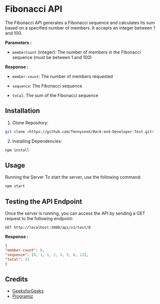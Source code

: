# Fibonacci API

The Fibonacci API generates a Fibonacci sequence and calculates its sum based on a specified number of members. It accepts an integer between 1 and 100.

**Parameters :**

-  `memberCount` (integer): The number of members in the Fibonacci sequence (must be between 1 and 100)

**Response :**

-  `member-count`: The number of members requested

-  `sequence`: The Fibonacci sequence

-  `total`: The sum of the Fibonacci sequence
## Installation
1. Clone Repository:

```bash
git clone <https://github.com/TennysonX/Back-end-Developer-Test.git>
```

2. Installing Dependencies:

```bash
npm install
```
## Usage
 Running the Server
 To start the server, use the following command:
```bash
npm start
```
## Testing the API Endpoint
Once the server is running, you can access the API by sending a GET request to the following endpoint:
```
GET http://localhost:3000/api/v1/test/8
```
**Response :**
```json
{
"member-count": 8,
"sequence": [0, 1, 1, 2, 3, 5, 8, 13],
"total": 33
}
```

## Credits

- [GeeksforGeeks](https://www.geeksforgeeks.org/javascript-program-to-print-fibonacci-series/)
-  [Programiz](https://www.programiz.com/javascript/examples/fibonacci-series)